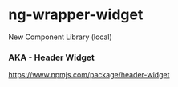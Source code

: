 # ng-wrapper-widget
New Component Library (local)

### AKA - Header Widget
https://www.npmjs.com/package/header-widget
